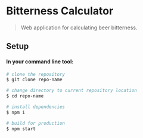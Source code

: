 # Bitterness Calculator

> Web application for calculating beer bitterness.

## Setup

#### In your command line tool:

``` bash
# clone the repository
$ git clone repo-name

# change directory to current repository location
$ cd repo-name

# install dependencies
$ npm i

# build for production
$ npm start
```